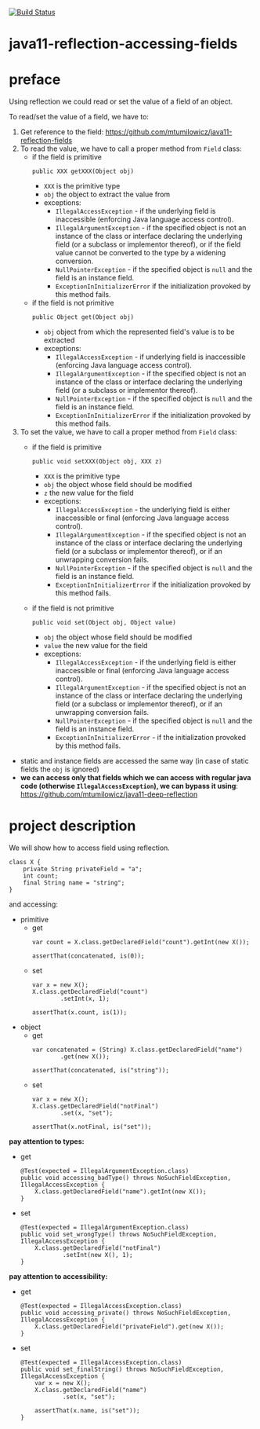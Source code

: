 [![Build Status](https://travis-ci.com/mtumilowicz/java11-reflection-accessing-fields.svg?branch=master)](https://travis-ci.com/mtumilowicz/java11-reflection-accessing-fields)

# java11-reflection-accessing-fields

# preface
Using reflection we could read or set the value of a field of an object.

To read/set the value of a field, we have to:
1. Get reference to the field: https://github.com/mtumilowicz/java11-reflection-fields
1. To read the value, we have to call a proper method from `Field` class:
    * if the field is primitive
        ```
        public XXX getXXX(Object obj)
        ```
        * `XXX` is the primitive type
        * `obj` the object to extract the value from
        * exceptions:
            * `IllegalAccessException` - if the underlying
              field is inaccessible (enforcing Java language access control).
            * `IllegalArgumentException` - if the specified object is not
              an instance of the class or interface declaring the
              underlying field (or a subclass or implementor
              thereof), or if the field value cannot be
              converted to the type by a
              widening conversion.
            * `NullPointerException` - if the specified object is `null`
              and the field is an instance field.
            * `ExceptionInInitializerError` if the initialization provoked
              by this method fails.
    * if the field is not primitive
        ```
        public Object get(Object obj)
        ```
        * `obj` object from which the represented field's value is
          to be extracted
        * exceptions:
            * `IllegalAccessException` - if underlying 
            field is inaccessible (enforcing Java language access control).
            * `IllegalArgumentException` - if the specified object is not an
              instance of the class or interface declaring the underlying
              field (or a subclass or implementor thereof).
            * `NullPointerException` - if the specified object is `null`
              and the field is an instance field.
            * `ExceptionInInitializerError` if the initialization provoked
              by this method fails.
1. To set the value, we have to call a proper method from `Field` class:
    * if the field is primitive
        ```
        public void setXXX(Object obj, XXX z)
        ```
        * `XXX` is the primitive type
        * `obj` the object whose field should be modified
        * `z` the new value for the field
        * exceptions:
            * `IllegalAccessException` - the underlying 
            field is either inaccessible or final (enforcing Java language access control).
            * `IllegalArgumentException` - if the specified object is not an
                  instance of the class or interface declaring the underlying
                  field (or a subclass or implementor thereof),
                  or if an unwrapping conversion fails.
            * `NullPointerException` - if the specified object is `null`
                  and the field is an instance field.
            * `ExceptionInInitializerError` if the initialization provoked
                  by this method fails.
    
    * if the field is not primitive
        ```
        public void set(Object obj, Object value)
        ```
        * `obj` the object whose field should be modified
        * `value` the new value for the field
        * exceptions:
            * `IllegalAccessException` - 
                if the underlying field is either inaccessible
                or final (enforcing Java language access control).
            * `IllegalArgumentException` - if the specified object is not an
              instance of the class or interface declaring the underlying
              field (or a subclass or implementor thereof),
              or if an unwrapping conversion fails.
            * `NullPointerException` - if the specified object is `null`
              and the field is an instance field.
            * `ExceptionInInitializerError` - if the initialization provoked
              by this method fails.
            
* static and instance fields are accessed the same way (in case
    of static fields the `obj` is ignored)
* **we can access only that fields which we can access 
  with regular java code (otherwise `IllegalAccessException`), 
  we can bypass it using**: https://github.com/mtumilowicz/java11-deep-reflection
      
# project description
We will show how to access field using reflection.
```
class X {
    private String privateField = "a";
    int count;
    final String name = "string";
}
```
and accessing:
* primitive
    * get
        ```
        var count = X.class.getDeclaredField("count").getInt(new X());
        
        assertThat(concatenated, is(0));
        ```
    * set
        ```
        var x = new X();
        X.class.getDeclaredField("count")
                .setInt(x, 1);
        
        assertThat(x.count, is(1));
        ```
* object
    * get
        ```
        var concatenated = (String) X.class.getDeclaredField("name")
                .get(new X());
        
        assertThat(concatenated, is("string"));
        ```
    * set
        ```
        var x = new X();
        X.class.getDeclaredField("notFinal")
                .set(x, "set");

        assertThat(x.notFinal, is("set"));
        ```
**pay attention to types:**
* get
    ```
    @Test(expected = IllegalArgumentException.class)
    public void accessing_badType() throws NoSuchFieldException, IllegalAccessException {
        X.class.getDeclaredField("name").getInt(new X());
    }
    ```
* set
    ```
    @Test(expected = IllegalArgumentException.class)
    public void set_wrongType() throws NoSuchFieldException, IllegalAccessException {
        X.class.getDeclaredField("notFinal")
                .setInt(new X(), 1);
    }
    ```
**pay attention to accessibility:**
* get
    ```
    @Test(expected = IllegalAccessException.class)
    public void accessing_private() throws NoSuchFieldException, IllegalAccessException {
        X.class.getDeclaredField("privateField").get(new X());
    }
    ```
* set
    ```
    @Test(expected = IllegalAccessException.class)
    public void set_finalString() throws NoSuchFieldException, IllegalAccessException {
        var x = new X();
        X.class.getDeclaredField("name")
                .set(x, "set");

        assertThat(x.name, is("set"));
    }
    ```